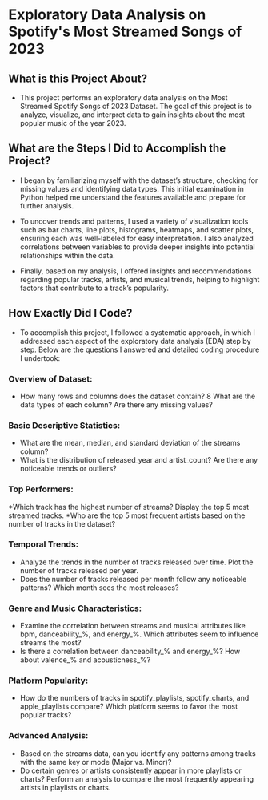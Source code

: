 # Exploratory Data Analysis on Spotify's Most Streamed Songs of 2023

## What is this Project About?
* This project performs an exploratory data analysis on the Most Streamed Spotify Songs of 2023 Dataset. The goal of this project is to analyze, visualize, and interpret data to gain insights about the most popular music of the year 2023.

## What are the Steps I Did to Accomplish the Project?
* I began by familiarizing myself with the dataset’s structure, checking for missing values and identifying data types. This initial examination in Python helped me understand the features available and prepare for further analysis.

* To uncover trends and patterns, I used a variety of visualization tools such as bar charts, line plots, histograms, heatmaps, and scatter plots, ensuring each was well-labeled for easy interpretation. I also analyzed correlations between variables to provide deeper insights into potential relationships within the data.

* Finally, based on my analysis, I offered insights and recommendations regarding popular tracks, artists, and musical trends, helping to highlight factors that contribute to a track’s popularity.

## How Exactly Did I Code?
* To accomplish this project, I followed a systematic approach, in which I addressed each aspect of the exploratory data analysis (EDA) step by step. Below are the questions I answered and detailed coding procedure I undertook:
  
 ### Overview of Dataset:
* How many rows and columns does the dataset contain?
8 What are the data types of each column? Are there any missing values?

### Basic Descriptive Statistics:
* What are the mean, median, and standard deviation of the streams column?
* What is the distribution of released_year and artist_count? Are there any noticeable trends or outliers?

### Top Performers:

*Which track has the highest number of streams? Display the top 5 most streamed tracks.
*Who are the top 5 most frequent artists based on the number of tracks in the dataset?

### Temporal Trends:
* Analyze the trends in the number of tracks released over time. Plot the number of tracks released per year.
* Does the number of tracks released per month follow any noticeable patterns? Which month sees the most releases?

### Genre and Music Characteristics:
* Examine the correlation between streams and musical attributes like bpm, danceability_%, and energy_%. Which attributes seem to influence streams the most?
* Is there a correlation between danceability_% and energy_%? How about valence_% and acousticness_%?
  
### Platform Popularity:
* How do the numbers of tracks in spotify_playlists, spotify_charts, and apple_playlists compare? Which platform seems to favor the most popular tracks?

### Advanced Analysis:
* Based on the streams data, can you identify any patterns among tracks with the same key or mode (Major vs. Minor)?
* Do certain genres or artists consistently appear in more playlists or charts? Perform an analysis to compare the most frequently appearing artists in playlists or charts.
